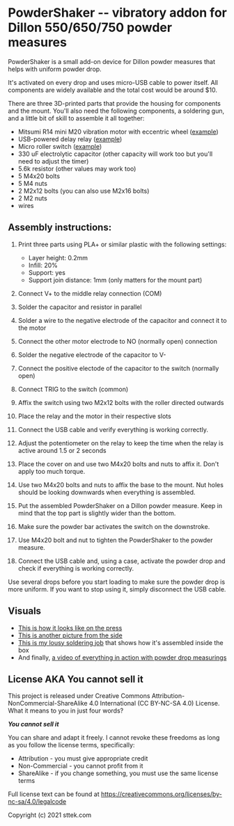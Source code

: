 # PowderShaker -- vibratory addon for Dillon 550/650/750 powder measures

PowderShaker is a small add-on device for Dillon powder measures that helps with uniform powder drop.

It's activated on every drop and uses micro-USB cable to power itself. All components are widely available and the total cost would be around $10.

There are three 3D-printed parts that provide the housing for components and the mount. You'll also need the following components, a soldering gun, and a little bit of skill to assemble it all together:

* Mitsumi R14 mini M20 vibration motor with eccentric wheel ([example](https://www.ebay.com/itm/123180653659))
* USB-powered delay relay ([example](https://smile.amazon.com/dp/B0832MW9L4/)) 
* Micro roller switch ([example](https://www.ebay.com/itm/303542468171))
* 330 uF electrolytic capacitor (other capacity will work too but you'll need to adjust the timer)
* 5.6k resistor (other values may work too)
* 5 M4x20 bolts
* 5 M4 nuts
* 2 M2x12 bolts (you can also use M2x16 bolts)
* 2 M2 nuts
* wires

## Assembly instructions:

1. Print three parts using PLA+ or similar plastic with the following settings:
    * Layer height: 0.2mm
    * Infill: 20%
    * Support: yes
    * Support join distance: 1mm (only matters for the mount part)

2. Connect V+ to the middle relay connection (COM)
3. Solder the capacitor and resistor in parallel
4. Solder a wire to the negative electrode of the capacitor and connect it to the motor
5. Connect the other motor electrode to NO (normally open) connection
6. Solder the negative electrode of the capacitor to V-
7. Connect the positive electode of the capacitor to the switch (normally open)
8. Connect TRIG to the switch (common)
9. Affix the switch using two M2x12 bolts with the roller directed outwards
10. Place the relay and the motor in their respective slots
11. Connect the USB cable and verify everything is working correctly. 
12. Adjust the potentiometer on the relay to keep the time when the relay is active around 1.5 or 2 seconds
13. Place the cover on and use two M4x20 bolts and nuts to affix it. Don't apply too much torque.
14. Use two M4x20 bolts and nuts to affix the base to the mount. Nut holes should be looking downwards when everything is assembled.
15. Put the assembled PowderShaker on a Dillon powder measure. Keep in mind that the top part is slightly wider than the bottom.
16. Make sure the powder bar activates the switch on the downstroke.
17. Use M4x20 bolt and nut to tighten the PowderShaker to the powder measure.
18. Connect the USB cable and, using a case, activate the powder drop and check if everything is working correctly.

Use several drops before you start loading to make sure the powder drop is more uniform. If you want to stop using it, simply disconnect the USB cable.

## Visuals

* [This is how it looks like on the press](https://i.imgur.com/fNcFmbQ.jpg)
* [This is another picture from the side](https://i.imgur.com/8c4y25w.jpg)
* [This is my lousy soldering job](https://i.imgur.com/DSIlx3z.jpg) that shows how it's assembled inside the box
* And finally, [a video of everything in action with powder drop measurings](https://www.youtube.com/watch?v=0ZiXqV_TVxc)

## License AKA **You cannot sell it**

This project is released under Creative Commons Attribution-NonCommercial-ShareAlike 4.0 International (CC BY-NC-SA 4.0) License. What it means to you in just four words?

***You cannot sell it***

You can share and adapt it freely. I cannot revoke these freedoms as long as you follow the license terms, specifically:

* Attribution - you must give appropriate credit
* Non-Commercial - you cannot profit from it
* ShareAlike - if you change something, you must use the same license terms

Full license text can be found at https://creativecommons.org/licenses/by-nc-sa/4.0/legalcode

Copyright (c) 2021 sttek.com
